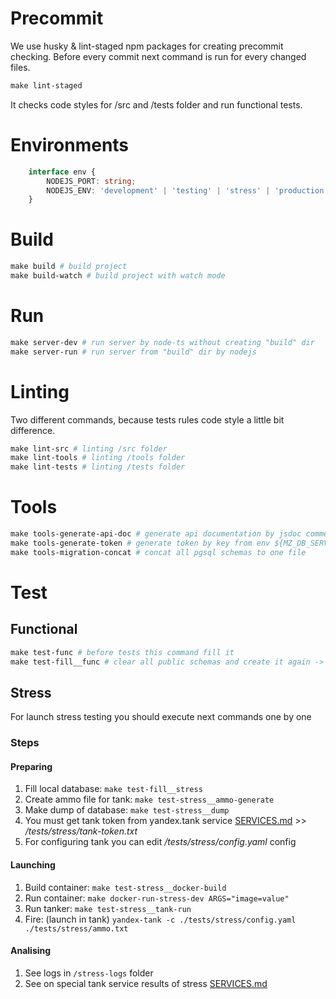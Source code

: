 # Precommit
We use husky & lint-staged npm packages for creating precommit checking.
Before every commit next command is run for every changed files.
```Makefile
make lint-staged
```
It checks code styles for /src and /tests folder and run functional tests.

# Environments
```typescript
    interface env {
        NODEJS_PORT: string;
        NODEJS_ENV: 'development' | 'testing' | 'stress' | 'production'
    }
```

# Build
```Makefile
make build # build project
make build-watch # build project with watch mode
```

# Run
```Makefile
make server-dev # run server by node-ts without creating "build" dir
make server-run # run server from "build" dir by nodejs
```

# Linting
Two different commands, because tests rules code style a little bit difference.
```Makefile
make lint-src # linting /src folder
make lint-tools # linting /tools folder
make lint-tests # linting /tests folder
```

# Tools
```Makefile
make tools-generate-api-doc # generate api documentation by jsdoc comments
make tools-generate-token # generate token by key from env ${MZ_DB_SERVICE_PRIVATE_KEY}
make tools-migration-concat # concat all pgsql schemas to one file
```

# Test
## Functional
```Makefile
make test-func # before tests this command fill it
make test-fill__func # clear all public schemas and create it again -> fill db by faker data
```

## Stress
For launch stress testing you should execute next commands one by one

### Steps
#### Preparing
1. Fill local database: ```make test-fill__stress```
2. Create ammo file for tank: ```make test-stress__ammo-generate```
3. Make dump of database: ```make test-stress__dump```
4. You must get tank token from yandex.tank service [SERVICES.md](./SERVICES.md) >> */tests/stress/tank-token.txt*
5. For configuring tank you can edit */tests/stress/config.yaml* config

#### Launching
1. Build container: ```make test-stress__docker-build```
2. Run container: ```make docker-run-stress-dev ARGS="image=value"```
3. Run tanker: ```make test-stress__tank-run```
5. Fire: (launch in tank) ```yandex-tank -c ./tests/stress/config.yaml ./tests/stress/ammo.txt```

#### Analising
1. See logs in ```/stress-logs``` folder
2. See on special tank service results of stress [SERVICES.md](./SERVICES.md)
